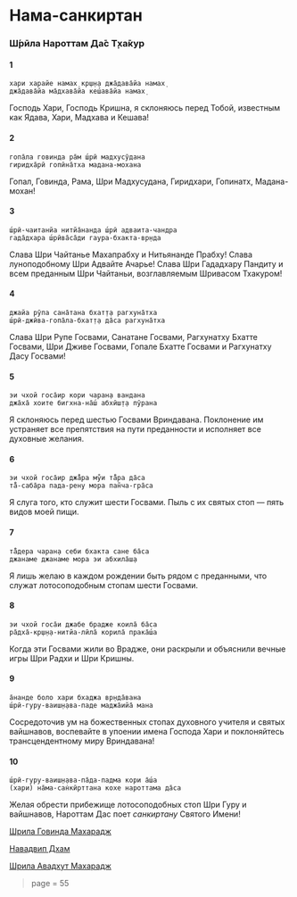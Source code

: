 # Нама-санкиртан

### Ш́рӣла Нароттам Да̄с Т̣ха̄кур

#### 1

    хари харайе намах̣ кр̣ш̣н̣а джа̄дава̄йа намах̣
    джа̄дава̄йа ма̄дхава̄йа кеш́ава̄йа намах̣

Господь Хари, Господь Кришна, я склоняюсь перед Тобой, известным как Ядава, Хари, Мадхава и Кешава!

#### 2

    гопа̄ла говинда ра̄м ш́рӣ мадхусӯдана
    гиридха̄рӣ гопӣна̄тха мадана-мохана

Гопал, Говинда, Рама, Шри Мадхусудана, Гиридхари, Гопинатх, Мадана-мохан!

#### 3

    ш́рӣ-чаитанйа нитйа̄нанда ш́рӣ адваита-чандра
    гада̄дхара ш́рӣва̄са̄ди гаура-бхакта-вр̣нда

Слава Шри Чайтанье Махапрабху и Нитьянанде Прабху! Слава луноподобному Шри Адвайте Ачарье! Слава Шри Гададхару Пандиту и всем преданным Шри Чайтаньи, возглавляемым Шривасом Тхакуром!

#### 4

    джайа рӯпа сана̄тана бхат̣т̣а рагхуна̄тха
    ш́рӣ-джӣва-гопа̄ла-бхат̣т̣а да̄са рагхуна̄тха

Слава Шри Рупе Госвами, Санатане Госвами, Рагхунатху Бхатте Госвами, Шри Дживе Госвами, Гопале Бхатте Госвами и Рагхунатху Дасу Госвами!

#### 5

    эи чхой госа̄ир кори чаран̣а вандана
    джа̄ха̄ хоите бигхна-на̄ш́ абхӣш̣т̣а пӯрана

Я склоняюсь перед шестью Госвами Вриндавана. Поклонение им устраняет все препятствия на пути преданности и исполняет все духовные желания.

#### 6

    эи чхой госа̄ир джа̄̐ра му̐и та̄̐ра да̄са
    та̄̐-саба̄ра пада-рен̣у мора пан̃ча-гра̄са

Я слуга того, кто служит шести Госвами. Пыль с их святых стоп — пять видов моей пищи.

#### 7

    та̄̐дера чаран̣а себи бхакта сане ба̄са
    джанаме джанаме мора эи абхила̄ш̣а

Я лишь желаю в каждом рождении быть рядом с преданными, что служат лотосоподобным стопам шести Госвами.

#### 8

    эи чхой госа̄и джабе брадже коила̄ ба̄са
    ра̄дха̄-кр̣ш̣н̣а-нитйа-лӣла̄ корила̄ прака̄ш́а

Когда эти Госвами жили во Врадже, они раскрыли и объяснили вечные игры Шри Радхи и Шри Кришны.

#### 9

    а̄нанде боло хари бхаджа вр̣нда̄вана
    ш́рӣ-гуру-ваиш̣н̣ава-паде маджа̄ийа̄ мана

Сосредоточив ум на божественных стопах духовного учителя и святых вайшнавов, воспевайте в упоении имена Господа Хари и поклоняйтесь трансцендентному миру Вриндавана!

#### 10

    ш́рӣ-гуру-ваиш̣н̣ава-па̄да-падма кори а̄ш́а
    (хари) на̄ма-сан̇кӣрттана кохе нароттама да̄са

Желая обрести прибежище лотосоподобных стоп Шри Гуру и вайшнавов, Нароттам Дас поет *санкиртану* Святого Имени!


[Шрила Говинда Махарадж](https://soundcloud.com/bharatimaharaj/govinda-maharaj-hari-haraye)

[Навадвип Дхам](https://soundcloud.com/bharatimaharaj/navadwip-scsm-hari-haraye)

[Шрила Авадхут Махарадж](https://soundcloud.com/bharatimaharaj/avadxut-maxaradzh-xari-xaraje)

> page = 55